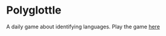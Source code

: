 # Polyglottle

A daily game about identifying languages. Play the game [here](https://polyglottle.com/)
